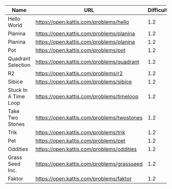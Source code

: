 | Name                             | URL                                             | Difficulty | File                                                  |
| ---                              | ---                                             | ---        | ---                                                   |
| Hello World                      | https://open.kattis.com/problems/hello          | 1.2        | [helloworld.java](../master/1.2/HelloWorld.java)      |
| Planina                          | https://open.kattis.com/problems/planina        | 1.2        |                                                       |
| Planina                          | https://open.kattis.com/problems/planina        | 1.2        |                                                       |
| Pot                              | https://open.kattis.com/problems/pot            | 1.2        |                                                       |
| Quadrant Selection               | https://open.kattis.com/problems/quadrant       | 1.2        |                                                       |
| R2                               | https://open.kattis.com/problems/r2             | 1.2        |                                                       |
| Sibice                           | https://open.kattis.com/problems/sibice         | 1.2        |                                                       |
| Stuck In A Time Loop             | https://open.kattis.com/problems/timeloop       | 1.2        |                                                       |
| Take Two Stones                  | https://open.kattis.com/problems/twostones      | 1.2        |                                                       |
| Trik                             | https://open.kattis.com/problems/trik           | 1.2        |                                                       |
| Pet                              | https://open.kattis.com/problems/pet            | 1.2        |                                                       |
| Oddities                         | https://open.kattis.com/problems/oddities       | 1.2        |                                                       |
| Grass Seed Inc.                  | https://open.kattis.com/problems/grassseed      | 1.2        |                                                       |
| Faktor                           | https://open.kattis.com/problems/faktor         | 1.2        |                                                       |
